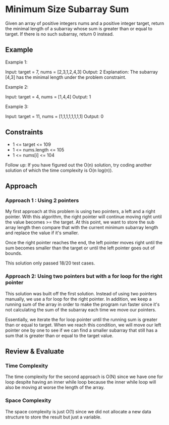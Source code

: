 # Minimum Size Subarray Sum

Given an array of positive integers nums and a positive integer target, return the minimal length of a subarray whose sum is greater than or equal to target. If there is no such subarray, return 0 instead.

## Example

Example 1:

Input: target = 7, nums = [2,3,1,2,4,3]
Output: 2
Explanation: The subarray [4,3] has the minimal length under the problem constraint.

Example 2:

Input: target = 4, nums = [1,4,4]
Output: 1

Example 3:

Input: target = 11, nums = [1,1,1,1,1,1,1,1]
Output: 0

## Constraints

- 1 <= target <= 109
- 1 <= nums.length <= 105
- 1 <= nums[i] <= 104

Follow up: If you have figured out the O(n) solution, try coding another solution of which the time complexity is O(n log(n)).

## Approach

### Approach 1 : Using 2 pointers

My first approach at this problem is using two pointers, a left and a right pointer. With this algorithm, the right pointer will continue moving right until the value becomes >= the target. At this point, we want to store the sub array length then compare that with the current minimum subarray length and replace the value if it's smaller.

Once the right pointer reaches the end, the left pointer moves right until the sum becomes smaller than the target or until the left pointer goes out of bounds.

This solution only passed 18/20 test cases.

### Approach 2: Using two pointers but with a for loop for the right pointer

This solution was built off the first solution. Instead of using two pointers manually, we use a for loop for the right pointer. In addition, we keep a running sum of the array in order to make the program run faster since it's not calculating the sum of the subarray each time we move our pointers.

Essentially, we iterate the for loop pointer until the running sum is greater than or equal to target. When we reach this condition, we will move our left pointer one by one to see if we can find a smaller subarray that still has a sum that is greater than or equal to the target value.

## Review & Evaluate

### Time Complexity

The time complexity for the second approach is O(N) since we have one for loop despite having an inner while loop because the inner while loop will also be moving at worse the length of the array.

### Space Complexity

The space complexity is just O(1) since we did not allocate a new data structure to store the result but just a variable.
